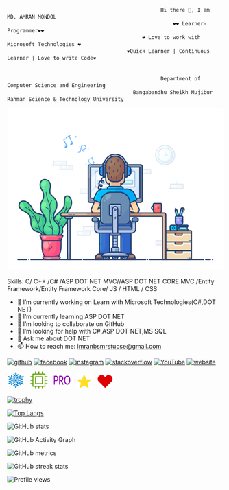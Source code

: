                                                       Hi there 👋, I am  MD. AMRAN MONDOL
                                                          ❤❤ Learner-Programmer❤❤
                                                ❤ Love to work with Microsoft Technologies ❤
                                           ❤Quick Learner | Continuous Learner | Love to write Code❤


                                                      Department of Computer Science and Engineering
                                             Bangabandhu Sheikh Mujibur Rahman Science & Technology University


<p align="center"> <img src="dev-working.gif" alt="MahbubDev"/> </p>
Skills: C/ C++ /C# /ASP DOT NET MVC//ASP DOT NET CORE MVC  /Entity Framework/Entity Framework Core/ JS / HTML / CSS

- 🔭 I’m currently working on Learn with Microsoft Technologies(C#,DOT NET) 
- 🌱 I’m currently learning ASP DOT NET 
- 👯 I’m looking to collaborate on GitHub 
- 🤔 I’m looking for help with C#,ASP DOT NET,MS SQL 
- 💬 Ask me about DOT NET 
- 📫 How to reach me: imranbsmrstucse@gmail.com 


[<img src='https://cdn.jsdelivr.net/npm/simple-icons@3.0.1/icons/github.svg' alt='github' height='40'>](https://github.com/IMRAN-5740)  [<img src='https://cdn.jsdelivr.net/npm/simple-icons@3.0.1/icons/facebook.svg' alt='facebook' height='40'>](https://www.facebook.com/https://www.facebook.com/imran5740.cse.bsmrstu/)  [<img src='https://cdn.jsdelivr.net/npm/simple-icons@3.0.1/icons/instagram.svg' alt='instagram' height='40'>](https://www.instagram.com/@IMRAN57401/)  [<img src='https://cdn.jsdelivr.net/npm/simple-icons@3.0.1/icons/stackoverflow.svg' alt='stackoverflow' height='40'>](https://stackoverflow.com/users/https://stackoverflow.com/users/21319025/mhammad-imran)  [<img src='https://cdn.jsdelivr.net/npm/simple-icons@3.0.1/icons/youtube.svg' alt='YouTube' height='40'>](https://www.youtube.com/channel/@ReadLineAcademy)  [<img src='https://cdn.jsdelivr.net/npm/simple-icons@3.0.1/icons/icloud.svg' alt='website' height='40'>](www.youtube.com/@ReadLineAcademy)  

<a href='https://archiveprogram.github.com/'><img src='https://raw.githubusercontent.com/acervenky/animated-github-badges/master/assets/acbadge.gif' width='40' height='40'></a> <a href='https://docs.github.com/en/developers'><img src='https://raw.githubusercontent.com/acervenky/animated-github-badges/master/assets/devbadge.gif' width='40' height='40'></a> <a href='https://github.com/pricing'><img src='https://raw.githubusercontent.com/acervenky/animated-github-badges/master/assets/pro.gif' width='40' height='40'></a> <a href='https://stars.github.com/'><img src='https://raw.githubusercontent.com/acervenky/animated-github-badges/master/assets/starbadge.gif' width='35' height='35'></a> <a href='https://docs.github.com/en/github/supporting-the-open-source-community-with-github-sponsors'><img src='https://raw.githubusercontent.com/acervenky/animated-github-badges/master/assets/sponsorbadge.gif' width='35' height='35'></a> 

[![trophy](https://github-profile-trophy.vercel.app/?username=IMRAN-5740)](https://github.com/ryo-ma/github-profile-trophy)

[![Top Langs](https://github-readme-stats.vercel.app/api/top-langs/?username=IMRAN-5740)](https://github.com/anuraghazra/github-readme-stats)

![GitHub stats](https://github-readme-stats.vercel.app/api?username=IMRAN-5740&show_icons=true&count_private=true)  

![GitHub Activity Graph](https://activity-graph.herokuapp.com/graph?username=IMRAN-5740)  

![GitHub metrics](https://metrics.lecoq.io/IMRAN-5740)  

![GitHub streak stats](https://streak-stats.demolab.com/?user=IMRAN-5740)  

![Profile views](https://gpvc.arturio.dev/IMRAN-5740)  
